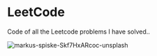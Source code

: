 # LeetCode
Code of all the Leetcode problems I have solved..

![markus-spiske-Skf7HxARcoc-unsplash](https://user-images.githubusercontent.com/22171885/116788680-9f6f8880-aac8-11eb-87ed-d0669bdc8f8e.jpg)


